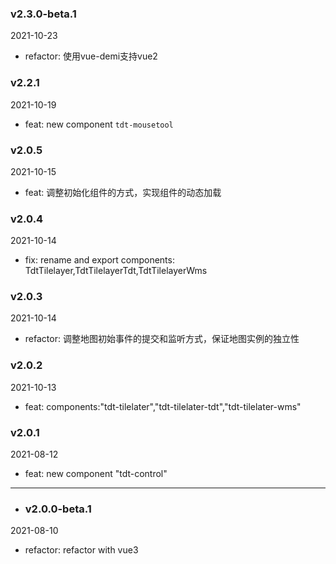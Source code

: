 


### v2.3.0-beta.1

2021-10-23

- refactor: 使用vue-demi支持vue2

### v2.2.1

2021-10-19

- feat: new component `tdt-mousetool`

### v2.0.5

2021-10-15

- feat: 调整初始化组件的方式，实现组件的动态加载

### v2.0.4

2021-10-14

- fix: rename and export components: TdtTilelayer,TdtTilelayerTdt,TdtTilelayerWms

### v2.0.3

2021-10-14

- refactor: 调整地图初始事件的提交和监听方式，保证地图实例的独立性

### v2.0.2

2021-10-13

- feat: components:"tdt-tilelater","tdt-tilelater-tdt","tdt-tilelater-wms"

### v2.0.1

2021-08-12

- feat: new component "tdt-control"

---

- ### v2.0.0-beta.1

2021-08-10

- refactor: refactor with vue3
